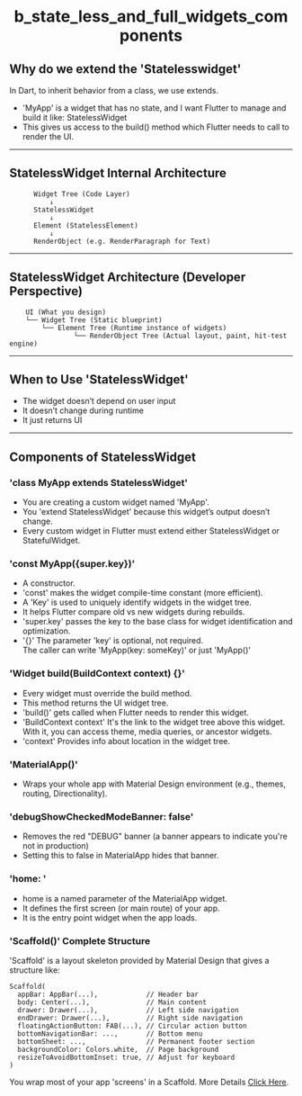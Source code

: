 # <p align = "Center"> b_state_less_and_full_widgets_components </p>

## Why do we extend the 'Statelesswidget'
In Dart, to inherit behavior from a class, we use extends.
- 'MyApp' is a widget that has no state, and I want Flutter to manage and build it like: StatelessWidget
- This gives us access to the build() method which Flutter needs to call to render the UI.
--- 
## StatelessWidget Internal Architecture
```
      Widget Tree (Code Layer)
          ↓
      StatelessWidget
          ↓
      Element (StatelessElement)
          ↓
      RenderObject (e.g. RenderParagraph for Text)
```
--- 
## StatelessWidget Architecture (Developer Perspective)
```
    UI (What you design)
    └── Widget Tree (Static blueprint)
        └── Element Tree (Runtime instance of widgets)
                └── RenderObject Tree (Actual layout, paint, hit-test engine)
```
--- 
## When to Use 'StatelessWidget'
- The widget doesn’t depend on user input
- It doesn’t change during runtime
- It just returns UI
--- 
## Components of StatelessWidget
### 'class MyApp extends StatelessWidget'
- You are creating a custom widget named 'MyApp'.
- You 'extend StatelessWidget' because this widget’s output doesn’t change.
- Every custom widget in Flutter must extend either StatelessWidget or StatefulWidget.
### 'const MyApp({super.key})'
- A constructor.
- 'const' makes the widget compile-time constant (more efficient).
- A 'Key' is used to uniquely identify widgets in the widget tree.
- It helps Flutter compare old vs new widgets during rebuilds.
- 'super.key' passes the key to the base class for widget identification and optimization.
- '{}' The parameter 'key' is optional, not required.<br>
The caller can write 'MyApp(key: someKey)' or just 'MyApp()'
### 'Widget build(BuildContext context) {}' 
- Every widget must override the build method.
- This method returns the UI widget tree. 
- 'build()' gets called when Flutter needs to render this widget.
- 'BuildContext context' It's the link to the widget tree above this widget.
    With it, you can access theme, media queries, or ancestor widgets.
- 'context'  Provides info about location in the widget tree.
### 'MaterialApp()'
- Wraps your whole app with Material Design environment (e.g., themes, routing, Directionality).
### 'debugShowCheckedModeBanner: false'
- Removes the red "DEBUG" banner (a banner appears to indicate you're not in production)
- Setting this to false in MaterialApp hides that banner.
### 'home: '
- home is a named parameter of the MaterialApp widget.
- It defines the first screen (or main route) of your app.
- It is the entry point widget when the app loads.
### 'Scaffold()' Complete Structure
'Scaffold' is a layout skeleton provided by Material Design that gives a structure like: 
```
Scaffold(
  appBar: AppBar(...),            // Header bar
  body: Center(...),              // Main content
  drawer: Drawer(...),            // Left side navigation
  endDrawer: Drawer(...),         // Right side navigation
  floatingActionButton: FAB(...), // Circular action button
  bottomNavigationBar: ...,       // Bottom menu
  bottomSheet: ...,               // Permanent footer section
  backgroundColor: Colors.white,  // Page background
  resizeToAvoidBottomInset: true, // Adjust for keyboard
)
```
You wrap most of your app 'screens' in a Scaffold.
More Details [Click Here](https://github.com/UmerFarooqJillani/Flutter-Learning/blob/main/b_state_less_and_full_widgets_components/lib/statelesswidgets.dart).
#